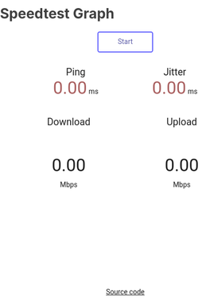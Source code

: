 # Speedtest Graph

<meta charset="UTF-8" />

<script type="text/javascript" src="speedtest.js"></script>

<script type="text/javascript">
function I(i){return document.getElementById(i);}
//INITIALIZE SPEEDTEST
var s=new Speedtest(); //create speedtest object
s.setParameter("telemetry_level","basic"); //enable telemetry

var meterBk=/Trident.*rv:(\d+\.\d+)/i.test(navigator.userAgent)?"#EAEAEA":"#80808040";
var dlColor="#6060AA",
	ulColor="#616161";
var progColor=meterBk;

//CODE FOR GAUGES
function drawMeter(c,amount,bk,fg,progress,prog){
	var ctx=c.getContext("2d");
	var dp=window.devicePixelRatio||1;
	var cw=c.clientWidth*dp, ch=c.clientHeight*dp;
	var sizScale=ch*0.0055;
	if(c.width==cw&&c.height==ch){
		ctx.clearRect(0,0,cw,ch);
	}else{
		c.width=cw;
		c.height=ch;
	}
	ctx.beginPath();
	ctx.strokeStyle=bk;
	ctx.lineWidth=12*sizScale;
	ctx.arc(c.width/2,c.height-58*sizScale,c.height/1.8-ctx.lineWidth,-Math.PI*1.1,Math.PI*0.1);
	ctx.stroke();
	ctx.beginPath();
	ctx.strokeStyle=fg;
	ctx.lineWidth=12*sizScale;
	ctx.arc(c.width/2,c.height-58*sizScale,c.height/1.8-ctx.lineWidth,-Math.PI*1.1,amount*Math.PI*1.2-Math.PI*1.1);
	ctx.stroke();
	if(typeof progress !== "undefined"){
		ctx.fillStyle=prog;
		ctx.fillRect(c.width*0.3,c.height-16*sizScale,c.width*0.4*progress,4*sizScale);
	}
}
function mbpsToAmount(s){
	return 1-(1/(Math.pow(1.3,Math.sqrt(s))));
}
function format(d){
    d=Number(d);
    if(d<10) return d.toFixed(2);
    if(d<100) return d.toFixed(1);
    return d.toFixed(0);
}

//UI CODE
var uiData=null;
function startStop(){
    if(s.getState()==3){
		//speedtest is running, abort
		s.abort();
		data=null;
		I("startStopBtn").className="";
		initUI();
	}else{
		//test is not running, begin
		I("startStopBtn").className="running";
		s.onupdate=function(data){
            uiData=data;
		};
		s.onend=function(aborted){
            I("startStopBtn").className="";
            updateUI(true);
            if(!aborted){
                //if testId is present, show sharing panel, otherwise do nothing
                try{
                    var testId=uiData.testId;
                    if(testId!=null){
                        var shareURL=window.location.href.substring(0,window.location.href.lastIndexOf("/"))+"/results/?id="+testId;
                        I("resultsImg").src=shareURL;
                        I("resultsURL").value=shareURL;
                        I("testId").innerHTML=testId;
                    }
                }catch(e){}
            }
		};
		s.start();
	}
}
//this function reads the data sent back by the test and updates the UI
function updateUI(forced){
	if(!forced&&s.getState()!=3) return;
	if(uiData==null) return;
	var status=uiData.testState;
	I("dlText").textContent=(status==1&&uiData.dlStatus==0)?"...":format(uiData.dlStatus);
	drawMeter(I("dlMeter"),mbpsToAmount(Number(uiData.dlStatus*(status==1?oscillate():1))),meterBk,dlColor,Number(uiData.dlProgress),progColor);
	I("ulText").textContent=(status==3&&uiData.ulStatus==0)?"...":format(uiData.ulStatus);
	drawMeter(I("ulMeter"),mbpsToAmount(Number(uiData.ulStatus*(status==3?oscillate():1))),meterBk,ulColor,Number(uiData.ulProgress),progColor);
	I("pingText").textContent=format(uiData.pingStatus);
	I("jitText").textContent=format(uiData.jitterStatus);
}
function oscillate(){
	return 1+0.02*Math.sin(Date.now()/100);
}
//update the UI every frame
window.requestAnimationFrame=window.requestAnimationFrame||window.webkitRequestAnimationFrame||window.mozRequestAnimationFrame||window.msRequestAnimationFrame||(function(callback,element){setTimeout(callback,1000/60);});
function frame(){
	requestAnimationFrame(frame);
	updateUI();
}
frame(); //start frame loop
//function to (re)initialize UI
function initUI(){
	drawMeter(I("dlMeter"),0,meterBk,dlColor,0);
	drawMeter(I("ulMeter"),0,meterBk,ulColor,0);
	I("dlText").textContent="";
	I("ulText").textContent="";
	I("pingText").textContent="";
	I("jitText").textContent="";
}
</script>

<style type="text/css">
html,body{
    border:none; padding:0; margin:0;
    background:#FFFFFF;
    color:#202020;
}
#testWrapper{
    text-align:center;
    font-family:"Roboto",sans-serif;
}
h1{
    color:#404040;
}
#startStopBtn{
    display:inline-block;
    margin:0 auto;
    color:#6060AA;
    background-color:rgba(0,0,0,0);
    border:0.15em solid #6060FF;
    border-radius:0.3em;
    transition:all 0.3s;
    box-sizing:border-box;
    width:8em; height:3em;
    line-height:2.7em;
    cursor:pointer;
    box-shadow: 0 0 0 rgba(0,0,0,0.1), inset 0 0 0 rgba(0,0,0,0.1);
}
#startStopBtn:hover{
    box-shadow: 0 0 2em rgba(0,0,0,0.1), inset 0 0 1em rgba(0,0,0,0.1);
}
#startStopBtn.running{
    background-color:#FF3030;
    border-color:#FF6060;
    color:#FFFFFF;
}
#startStopBtn:before{
    content:"Start";
}
#startStopBtn.running:before{
    content:"Abort";
}
#test{
    margin-top:2em;
    margin-bottom:12em;
}
div.testArea{
    display:inline-block;
    width:16em;
    height:12.5em;
    position:relative;
    box-sizing:border-box;
}
div.testArea2{
    display:inline-block;
    width:14em;
    height:7em;
    position:relative;
    box-sizing:border-box;
    text-align:center;
}
div.testArea div.testName{
    position:absolute;
    top:0.1em; left:0;
    width:100%;
    font-size:1.4em;
    z-index:9;
}
div.testArea2 div.testName{
    display:block;
    text-align:center;
    font-size:1.4em;
}
div.testArea div.meterText{
    position:absolute;
    bottom:1.55em; left:0;
    width:100%;
    font-size:2.5em;
    z-index:9;
}
div.testArea2 div.meterText{
    display:inline-block;
    font-size:2.5em;
}
div.meterText:empty:before{
    content:"0.00";
}
div.testArea div.unit{
    position:absolute;
    bottom:2em; left:0;
    width:100%;
    z-index:9;
}
div.testArea2 div.unit{
    display:inline-block;
}
div.testArea canvas{
    position:absolute;
    top:0; left:0; width:100%; height:100%;
    z-index:1;
}
div.testGroup{
    display:block;
    margin: 0 auto;
}
#shareArea{
    width:95%;
    max-width:40em;
    margin:0 auto;
    margin-top:2em;
}
#shareArea > *{
    display:block;
    width:100%;
    height:auto;
    margin: 0.25em 0;
}
#privacyPolicy{
    position:fixed;
    top:2em;
    bottom:2em;
    left:2em;
    right:2em;
    overflow-y:auto;
    width:auto;
    height:auto;
    box-shadow:0 0 3em 1em #000000;
    z-index:999999;
    text-align:left;
    background-color:#FFFFFF;
    padding:1em;
}
a.privacy{
    text-align:center;
    font-size:0.8em;
    color:#808080;
    display:block;
}
@media all and (max-width:40em){
    body{
        font-size:0.8em;
    }
}
</style>

<div id="testWrapper">
	<div id="startStopBtn" onclick="startStop()"></div><br/>
	<div id="test">
		<div class="testGroup">
			<div class="testArea2">
				<div class="testName">Ping</div>
				<div id="pingText" class="meterText" style="color:#AA6060"></div>
				<div class="unit">ms</div>
			</div>
			<div class="testArea2">
				<div class="testName">Jitter</div>
				<div id="jitText" class="meterText" style="color:#AA6060"></div>
				<div class="unit">ms</div>
			</div>
		</div>
		<div class="testGroup">
			<div class="testArea">
				<div class="testName">Download</div>
				<canvas id="dlMeter" class="meter"></canvas>
				<div id="dlText" class="meterText"></div>
				<div class="unit">Mbps</div>
			</div>
			<div class="testArea">
				<div class="testName">Upload</div>
				<canvas id="ulMeter" class="meter"></canvas>
				<div id="ulText" class="meterText"></div>
				<div class="unit">Mbps</div>
			</div>
		</div>
	</div>
	<a href="https://github.com/librespeed/speedtest">Source code</a>
</div>
